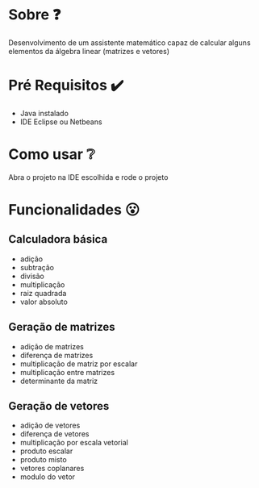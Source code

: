# Sobre ❓
  Desenvolvimento de um assistente matemático capaz de calcular alguns elementos da álgebra linear (matrizes e vetores)

# Pré Requisitos ✔️
- Java instalado
- IDE Eclipse ou Netbeans

# Como usar ❔
  Abra o projeto na IDE escolhida e rode o projeto
  
# Funcionalidades 😮
## Calculadora básica 
- adição
- subtração
- divisão
- multiplicação
- raiz quadrada
- valor absoluto
## Geração de matrizes
- adição de matrizes
- diferença de matrizes
- multiplicação de matriz por escalar
- multiplicação entre matrizes
- determinante da matriz
## Geração de vetores
- adição de vetores
- diferença de vetores
- multiplicação por escala vetorial
- produto escalar
- produto misto
- vetores coplanares
- modulo do vetor

